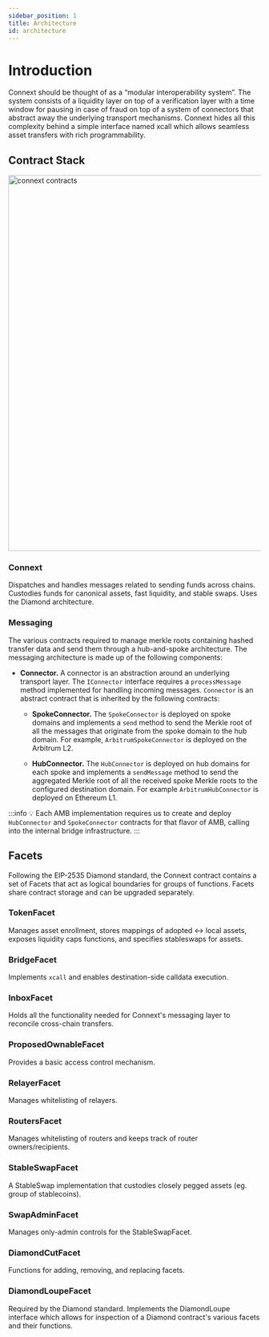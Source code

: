 ```yaml
---
sidebar_position: 1
title: Architecture
id: architecture
---
```


# Introduction

Connext should be thought of as a “modular interoperability system”. The system consists of a liquidity layer on top of a verification layer with a time window for pausing in case of fraud on top of a system of connectors that abstract away the underlying transport mechanisms. Connext hides all this complexity behind a simple interface named xcall which allows seamless asset transfers with rich programmability.

## Contract Stack

<img src="/img/developers/AMB_Architecture.png" alt="connext contracts" width="750"/>

### Connext 

Dispatches and handles messages related to sending funds across chains. Custodies funds for canonical assets, fast liquidity, and stable swaps. Uses the Diamond architecture.

### Messaging 

The various contracts required to manage merkle roots containing hashed transfer data and send them through a hub-and-spoke architecture. The messaging architecture is made up of the following components:

- **Connector.** A connector is an abstraction around an underlying transport layer. The `IConnector` interface requires a `processMessage` method implemented for handling incoming messages. `Connector` is an abstract contract that is inherited by the following contracts:

  - **SpokeConnector.** The `SpokeConnector` is deployed on spoke domains and implements a `send` method to send the Merkle root of all the messages that originate from the spoke domain to the hub domain. For example, `ArbitrumSpokeConnector` is deployed on the Arbitrum L2.
  
  - **HubConnector.** The `HubConnector` is deployed on hub domains for each spoke and implements a `sendMessage` method to send the aggregated Merkle root of all the received spoke Merkle roots to the configured destination domain. For example `ArbitrumHubConnector` is deployed on Ethereum L1.

:::info
💡 Each AMB implementation requires us to create and deploy `HubConnector` and `SpokeConnector` contracts for that flavor of AMB, calling into the internal bridge infrastructure.
:::

## Facets

Following the EIP-2535 Diamond standard, the Connext contract contains a set of Facets that act as logical boundaries for groups of functions. Facets share contract storage and can be upgraded separately.

### TokenFacet

Manages asset enrollment, stores mappings of adopted <-> local assets, exposes liquidity caps functions, and specifies stableswaps for assets.

### BridgeFacet

Implements `xcall` and enables destination-side calldata execution.

### InboxFacet

Holds all the functionality needed for Connext's messaging layer to reconcile cross-chain transfers.

### ProposedOwnableFacet

Provides a basic access control mechanism.
### RelayerFacet

Manages whitelisting of relayers.
### RoutersFacet

Manages whitelisting of routers and keeps track of router owners/recipients.
### StableSwapFacet

A StableSwap implementation that custodies closely pegged assets (eg. group of stablecoins).

### SwapAdminFacet

Manages only-admin controls for the StableSwapFacet.

### DiamondCutFacet

Functions for adding, removing, and replacing facets.

### DiamondLoupeFacet

Required by the Diamond standard. Implements the DiamondLoupe interface which allows for inspection of a Diamond contract's various facets and their functions.